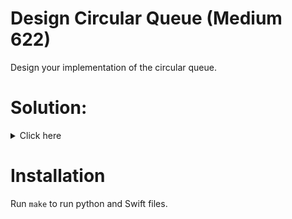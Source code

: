 # Design Circular Queue (Medium 622)
Design your implementation of the circular queue.

# Solution:

<details><summary>Click here</summary>  
Store front and back pointers, size and max size values. Move front and back
pointers when enqueuing and dequeuing. O(1) enqueue and dequeue, O(n) space.

<br></br>

</details>

# Installation
Run `make` to run python and Swift files.

